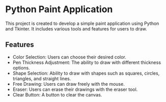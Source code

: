 # Python Paint Application

This project is created to develop a simple paint application using Python and Tkinter. It includes various tools and features for users to draw.

## Features
- Color Selection: Users can choose their desired color.
- Pen Thickness Adjustment: The ability to draw with different thickness options.
- Shape Selection: Ability to draw with shapes such as squares, circles, triangles, and straight lines.
- Free Drawing: Users can draw freely with the mouse.
- Eraser: Users can erase their drawings with the eraser tool.
- Clear Button: A button to clear the canvas.

## 
